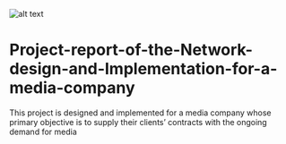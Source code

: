 ![alt text](https://github.com/zudeera/Project-report-of-the-Network-design-and-Implementation-for-a-media-company/blob/main/Logical%20Topology.jpg?raw=true)
# Project-report-of-the-Network-design-and-Implementation-for-a-media-company
This project is designed and implemented for a media company whose primary objective is to supply their clients’ contracts with the ongoing demand for media
